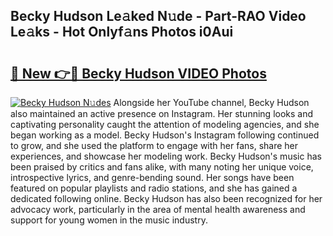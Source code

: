 ## Becky Hudson Le𝚊ked N𝚞de - Part-RAO Video Le𝚊ks - Hot Onlyf𝚊ns Photos i0Aui

# <h2><a href="http://ab44180.deff.icu/?id=Becky+Hudson">🔗 New 👉🔴 Becky Hudson VIDEO Photos</a></h2>

[![Becky Hudson N𝚞des](https://i.imgur.com/rIISA9y.gif)](http://ab44180.deff.icu/?id=Becky+Hudson)
Alongside her YouTube channel, Becky Hudson also maintained an active presence on Instagram. Her stunning looks and captivating personality caught the attention of modeling agencies, and she began working as a model. Becky Hudson's Instagram following continued to grow, and she used the platform to engage with her fans, share her experiences, and showcase her modeling work. Becky Hudson's music has been praised by critics and fans alike, with many noting her unique voice, introspective lyrics, and genre-bending sound. Her songs have been featured on popular playlists and radio stations, and she has gained a dedicated following online. Becky Hudson has also been recognized for her advocacy work, particularly in the area of mental health awareness and support for young women in the music industry.
